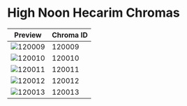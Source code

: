 # High Noon Hecarim Chromas

| Preview | Chroma ID |
|---------|-----------|
| ![120009](https://raw.communitydragon.org/latest/plugins/rcp-be-lol-game-data/global/default/v1/champion-chroma-images/120/120009.png) | 120009 |
| ![120010](https://raw.communitydragon.org/latest/plugins/rcp-be-lol-game-data/global/default/v1/champion-chroma-images/120/120010.png) | 120010 |
| ![120011](https://raw.communitydragon.org/latest/plugins/rcp-be-lol-game-data/global/default/v1/champion-chroma-images/120/120011.png) | 120011 |
| ![120012](https://raw.communitydragon.org/latest/plugins/rcp-be-lol-game-data/global/default/v1/champion-chroma-images/120/120012.png) | 120012 |
| ![120013](https://raw.communitydragon.org/latest/plugins/rcp-be-lol-game-data/global/default/v1/champion-chroma-images/120/120013.png) | 120013 |